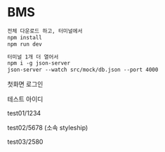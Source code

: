 # BMS

```html
전체 다운로드 하고, 터미널에서 
npm install
npm run dev
```

```html
터미널 1개 더 열어서
npm i -g json-server
json-server --watch src/mock/db.json --port 4000
```



첫화면 로그인

테스트 아이디

test01/1234

test02/5678 (소속 styleship)

test03/2580

